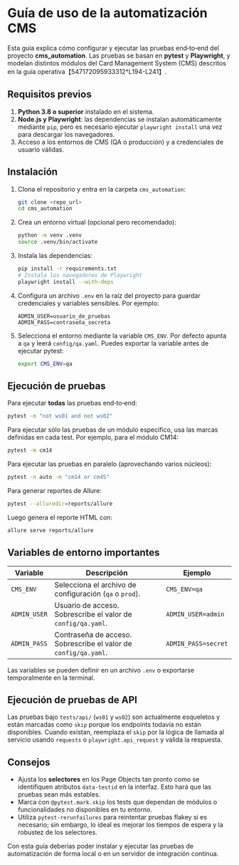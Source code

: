 # Guía de uso de la automatización CMS

Esta guía explica cómo configurar y ejecutar las pruebas end‑to‑end del
proyecto **cms_automation**. Las pruebas se basan en **pytest** y
**Playwright**, y modelan distintos módulos del Card Management System
(CMS) descritos en la guía operativa【547172095933312†L194-L241】.

## Requisitos previos

1. **Python 3.8 o superior** instalado en el sistema.
2. **Node.js y Playwright**: las dependencias se instalan automáticamente
   mediante `pip`, pero es necesario ejecutar `playwright install` una vez
   para descargar los navegadores.
3. Acceso a los entornos de CMS (QA o producción) y a credenciales de
   usuario válidas.

## Instalación

1. Clona el repositorio y entra en la carpeta `cms_automation`:
   ```bash
   git clone <repo_url>
   cd cms_automation
   ```
2. Crea un entorno virtual (opcional pero recomendado):
   ```bash
   python -m venv .venv
   source .venv/bin/activate
   ```
3. Instala las dependencias:
   ```bash
   pip install -r requirements.txt
   # Instala los navegadores de Playwright
   playwright install --with-deps
   ```
4. Configura un archivo `.env` en la raíz del proyecto para guardar
   credenciales y variables sensibles. Por ejemplo:
   ```dotenv
   ADMIN_USER=usuario_de_pruebas
   ADMIN_PASS=contraseña_secreta
   ```
5. Selecciona el entorno mediante la variable `CMS_ENV`. Por defecto
   apunta a `qa` y leerá `config/qa.yaml`. Puedes exportar la variable
   antes de ejecutar pytest:
   ```bash
   export CMS_ENV=qa
   ```

## Ejecución de pruebas

Para ejecutar **todas** las pruebas end‑to‑end:

```bash
pytest -m "not ws01 and not ws02"
```

Para ejecutar sólo las pruebas de un módulo específico, usa las marcas
definidas en cada test. Por ejemplo, para el módulo CM14:

```bash
pytest -m cm14
```

Para ejecutar las pruebas en paralelo (aprovechando varios núcleos):

```bash
pytest -n auto -m "cm14 or cm45"
```

Para generar reportes de Allure:

```bash
pytest --alluredir=reports/allure
```
Luego genera el reporte HTML con:
```bash
allure serve reports/allure
```

## Variables de entorno importantes

| Variable | Descripción | Ejemplo |
|---------|-------------|---------|
| `CMS_ENV` | Selecciona el archivo de configuración (`qa` o `prod`). | `CMS_ENV=qa` |
| `ADMIN_USER` | Usuario de acceso. Sobrescribe el valor de `config/qa.yaml`. | `ADMIN_USER=admin` |
| `ADMIN_PASS` | Contraseña de acceso. Sobrescribe el valor de `config/qa.yaml`. | `ADMIN_PASS=secret` |

Las variables se pueden definir en un archivo `.env` o exportarse
temporalmente en la terminal.

## Ejecución de pruebas de API

Las pruebas bajo `tests/api/` (`ws01` y `ws02`) son actualmente
esqueletos y están marcadas como `skip` porque los endpoints todavía no
están disponibles. Cuando existan, reemplaza el `skip` por la lógica de
llamada al servicio usando `requests` o `playwright.api_request` y
valida la respuesta.

## Consejos

* Ajusta los **selectores** en los Page Objects tan pronto como se
  identifiquen atributos `data-testid` en la interfaz. Esto hará que
  las pruebas sean más estables.
* Marca con `@pytest.mark.skip` los tests que dependan de módulos o
  funcionalidades no disponibles en tu entorno.
* Utiliza `pytest-rerunfailures` para reintentar pruebas flakey si es
  necesario; sin embargo, lo ideal es mejorar los tiempos de espera y la
  robustez de los selectores.

Con esta guía deberías poder instalar y ejecutar las pruebas de
automatización de forma local o en un servidor de integración continua.